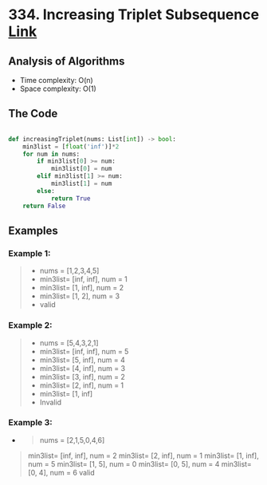 # 334. Increasing Triplet Subsequence [Link](https://leetcode.com/problems/increasing-triplet-subsequence/)
## Analysis of Algorithms
 - Time complexity: O(n)
 - Space complexity: O(1)


## The Code

```Python 

def increasingTriplet(nums: List[int]) -> bool:
    min3list = [float('inf')]*2
    for num in nums:
        if min3list[0] >= num:
            min3list[0] = num
        elif min3list[1] >= num:
            min3list[1] = num
        else:
            return True
    return False
```

## Examples
### Example 1:
> - nums = [1,2,3,4,5]
> - min3list= [inf, inf], num = 1
> - min3list= [1, inf], num = 2
> - min3list= [1, 2], num = 3
> - valid

### Example 2:
> - nums = [5,4,3,2,1]
> - min3list= [inf, inf], num = 5
> - min3list= [5, inf], num = 4
> - min3list= [4, inf], num = 3
> - min3list= [3, inf], num = 2
> - min3list= [2, inf], num = 1
> - min3list= [1, inf]
> - Invalid

### Example 3:
- > nums = [2,1,5,0,4,6]
> min3list= [inf, inf], num = 2
> min3list= [2, inf], num = 1
> min3list= [1, inf], num = 5
> min3list= [1, 5], num = 0
> min3list= [0, 5], num = 4
> min3list= [0, 4], num = 6
> valid


